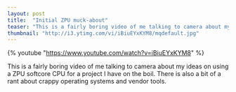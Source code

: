 ```yaml
---
layout: post
title:  "Initial ZPU muck-about"
teaser: "This is a fairly boring video of me talking to camera about my ideas on using a ZPU softcore CPU for a project I have on the boil."
thumbnail: "http://i3.ytimg.com/vi/iBiuEYxKYM8/mqdefault.jpg"
---
```


{% youtube "https://www.youtube.com/watch?v=iBiuEYxKYM8" %}

This is a fairly boring video of me talking to camera about my ideas on using a ZPU softcore CPU for a project I have on the boil. There is also a bit of a rant about crappy operating systems and vendor tools.
